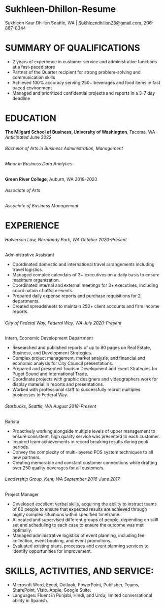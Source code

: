 # Sukhleen-Dhillon-Resume
Sukhleen Kaur Dhillon
Seattle, WA | Sukhleendhillon23@gmail.com, 206-887-8344 

# SUMMARY OF QUALIFICATIONS
*	2 years of experience in customer service and administrative functions at a fast-paced store
* Partner of the Quarter recipient for strong problem-solving and communication skills
* Achieved 100% accuracy serving 250+ beverages and food items in fast paced environment 
*	Managed and prioritized confidential projects and reports in a 3-7 day deadline

# EDUCATION
**The Milgard School of Business, University of Washington**, Tacoma, WA	 *Anticipated* June 2022
###### Bachelor of Arts in Business Administration, Management 
###### Minor in Business Data Analytics 

**Green River College**, Auburn, WA	2018-2020
###### Associate of Arts
###### Associate of Business Management 

# EXPERIENCE
###### Halverson Law, Normandy Park, WA	October 2020-Present
Administrative Assistant 
*	Coordinated domestic and international travel arrangements including travel logistics. 
*	Managed complex calendars of 3+ executives on a daily basis to ensure maximum organization.
*	Coordinated internal and external meetings for 3+ executives, including coordination of offsite events.
*	Prepared daily expense reports and purchase requisitions for 2 departments.
*	Created spreadsheets to maintain 250+ client accounts and firm income reports.
###### City of Federal Way, Federal Way, WA	July 2020-Present
Intern, Economic Development Department  
*	Researched and published reports of up to 80 pages on Real Estate, Business, and Development Strategies.
*	Complex project management, market analysis, and financial and economic analysis for City Council presentations.
*	Prepared and presented Tourism Development and Event Strategies for Puget Sound and International Trade. 
*	Coordinate projects with graphic designers and videographers work for display material in reports and presentations. 
*	Worked with professional staff to successfully recruit multiples businesses to Federal Way. 
###### Starbucks, Seattle, WA	August 2018-Present
Barista
*	Proactively working alongside multiple levels of upper management to ensure consistent, high quality service was presented to each customer.
*	Inspired team achievements in record breaking results during peak periods.
*	Convey the complexity of multi-layered POS system techniques to all new partners. 
*	Creating memorable and constant customer connections while drafting over 250 quality beverages for all customers. 




###### Leadership Group, Kent, WA	September 2016-June 2017
Project Manager 
*	Developed excellent verbal skills, acquiring the ability to instruct teams of 60 people to ensure that expected results are achieved through highly complex situations within specified timeframe.
*	Allocated and supervised different groups of people, depending on skill set and scheduling to each case to ensure the outcome was met optimally.
*	Managed administrative logistics of event planning, including fee collection, event booking, and event promotions. 
*	Evaluated existing plans, processes and event planning services to identify opportunities for improvement.

# SKILLS, ACTIVITIES, AND SERVICE: 
*	Microsoft Word, Excel, Outlook, PowerPoint, Publisher, Teams, SharePoint, Visio. Apple, Google Suite.
*	Languages: Fluent in Punjabi, Hindi, and Urdu; limited conversational ability in Spanish.

